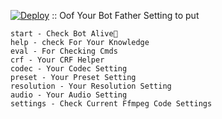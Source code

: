 [![Deploy](https://www.herokucdn.com/deploy/button.svg)](https://heroku.com/deploy?template=https://github.com/meiranbot/480p-encoder)
::
Oof 
Your Bot Father Setting to put
```
start - Check Bot Alive💋
help - check For Your Knowledge
eval - For Checking Cmds
crf - Your CRF Helper
codec - Your Codec Setting
preset - Your Preset Setting
resolution - Your Resolution Setting
audio - Your Audio Setting
settings - Check Current Ffmpeg Code Settings
```

